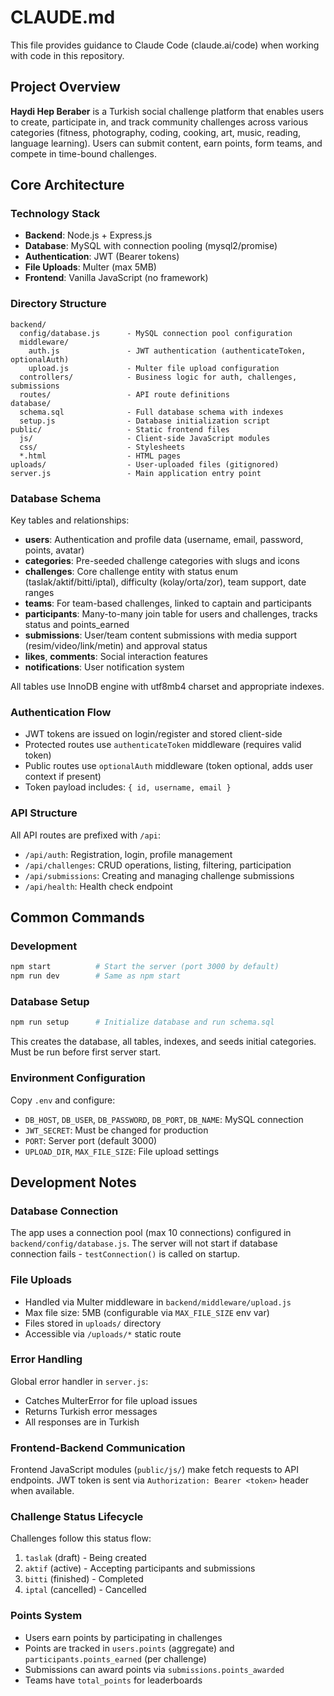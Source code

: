 # CLAUDE.md

This file provides guidance to Claude Code (claude.ai/code) when working with code in this repository.

## Project Overview

**Haydi Hep Beraber** is a Turkish social challenge platform that enables users to create, participate in, and track community challenges across various categories (fitness, photography, coding, cooking, art, music, reading, language learning). Users can submit content, earn points, form teams, and compete in time-bound challenges.

## Core Architecture

### Technology Stack
- **Backend**: Node.js + Express.js
- **Database**: MySQL with connection pooling (mysql2/promise)
- **Authentication**: JWT (Bearer tokens)
- **File Uploads**: Multer (max 5MB)
- **Frontend**: Vanilla JavaScript (no framework)

### Directory Structure
```
backend/
  config/database.js      - MySQL connection pool configuration
  middleware/
    auth.js               - JWT authentication (authenticateToken, optionalAuth)
    upload.js             - Multer file upload configuration
  controllers/            - Business logic for auth, challenges, submissions
  routes/                 - API route definitions
database/
  schema.sql              - Full database schema with indexes
  setup.js                - Database initialization script
public/                   - Static frontend files
  js/                     - Client-side JavaScript modules
  css/                    - Stylesheets
  *.html                  - HTML pages
uploads/                  - User-uploaded files (gitignored)
server.js                 - Main application entry point
```

### Database Schema
Key tables and relationships:
- **users**: Authentication and profile data (username, email, password, points, avatar)
- **categories**: Pre-seeded challenge categories with slugs and icons
- **challenges**: Core challenge entity with status enum (taslak/aktif/bitti/iptal), difficulty (kolay/orta/zor), team support, date ranges
- **teams**: For team-based challenges, linked to captain and participants
- **participants**: Many-to-many join table for users and challenges, tracks status and points_earned
- **submissions**: User/team content submissions with media support (resim/video/link/metin) and approval status
- **likes**, **comments**: Social interaction features
- **notifications**: User notification system

All tables use InnoDB engine with utf8mb4 charset and appropriate indexes.

### Authentication Flow
- JWT tokens are issued on login/register and stored client-side
- Protected routes use `authenticateToken` middleware (requires valid token)
- Public routes use `optionalAuth` middleware (token optional, adds user context if present)
- Token payload includes: `{ id, username, email }`

### API Structure
All API routes are prefixed with `/api`:
- `/api/auth`: Registration, login, profile management
- `/api/challenges`: CRUD operations, listing, filtering, participation
- `/api/submissions`: Creating and managing challenge submissions
- `/api/health`: Health check endpoint

## Common Commands

### Development
```bash
npm start          # Start the server (port 3000 by default)
npm run dev        # Same as npm start
```

### Database Setup
```bash
npm run setup      # Initialize database and run schema.sql
```

This creates the database, all tables, indexes, and seeds initial categories. Must be run before first server start.

### Environment Configuration
Copy `.env` and configure:
- `DB_HOST`, `DB_USER`, `DB_PASSWORD`, `DB_PORT`, `DB_NAME`: MySQL connection
- `JWT_SECRET`: Must be changed for production
- `PORT`: Server port (default 3000)
- `UPLOAD_DIR`, `MAX_FILE_SIZE`: File upload settings

## Development Notes

### Database Connection
The app uses a connection pool (max 10 connections) configured in `backend/config/database.js`. The server will not start if database connection fails - `testConnection()` is called on startup.

### File Uploads
- Handled via Multer middleware in `backend/middleware/upload.js`
- Max file size: 5MB (configurable via `MAX_FILE_SIZE` env var)
- Files stored in `uploads/` directory
- Accessible via `/uploads/*` static route

### Error Handling
Global error handler in `server.js`:
- Catches MulterError for file upload issues
- Returns Turkish error messages
- All responses are in Turkish

### Frontend-Backend Communication
Frontend JavaScript modules (`public/js/`) make fetch requests to API endpoints. JWT token is sent via `Authorization: Bearer <token>` header when available.

### Challenge Status Lifecycle
Challenges follow this status flow:
1. `taslak` (draft) - Being created
2. `aktif` (active) - Accepting participants and submissions
3. `bitti` (finished) - Completed
4. `iptal` (cancelled) - Cancelled

### Points System
- Users earn points by participating in challenges
- Points are tracked in `users.points` (aggregate) and `participants.points_earned` (per challenge)
- Submissions can award points via `submissions.points_awarded`
- Teams have `total_points` for leaderboards
